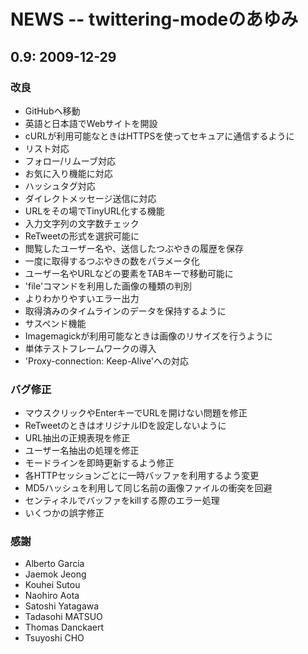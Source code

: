
# NEWS -- twittering-modeのあゆみ

## 0.9: 2009-12-29

### 改良

* GitHubへ移動
* 英語と日本語でWebサイトを開設
* cURLが利用可能なときはHTTPSを使ってセキュアに通信するように
* リスト対応
* フォロー/リムーブ対応
* お気に入り機能に対応
* ハッシュタグ対応
* ダイレクトメッセージ送信に対応
* URLをその場でTinyURL化する機能
* 入力文字列の文字数チェック
* ReTweetの形式を選択可能に
* 閲覧したユーザー名や、送信したつぶやきの履歴を保存
* 一度に取得するつぶやきの数をパラメータ化
* ユーザー名やURLなどの要素をTABキーで移動可能に
* 'file'コマンドを利用した画像の種類の判別
* よりわかりやすいエラー出力
* 取得済みのタイムラインのデータを保持するように
* サスペンド機能
* Imagemagickが利用可能なときは画像のリサイズを行うように
* 単体テストフレームワークの導入
* 'Proxy-connection: Keep-Alive'への対応

### バグ修正

* マウスクリックやEnterキーでURLを開けない問題を修正
* ReTweetのときはオリジナルIDを設定しないように
* URL抽出の正規表現を修正
* ユーザー名抽出の処理を修正
* モードラインを即時更新するよう修正
* 各HTTPセッションごとに一時バッファを利用するよう変更
* MD5ハッシュを利用して同じ名前の画像ファイルの衝突を回避
* センティネルでバッファをkillする際のエラー処理
* いくつかの誤字修正

### 感謝

* Alberto Garcia
* Jaemok Jeong
* Kouhei Sutou
* Naohiro Aota
* Satoshi Yatagawa
* Tadasohi MATSUO
* Thomas Danckaert
* Tsuyoshi CHO
